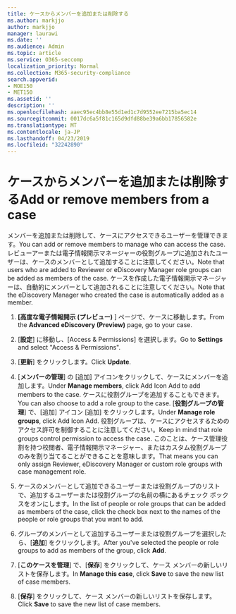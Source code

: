 ```yaml
---
title: ケースからメンバーを追加または削除する
ms.author: markjjo
author: markjjo
manager: laurawi
ms.date: ''
ms.audience: Admin
ms.topic: article
ms.service: O365-seccomp
localization_priority: Normal
ms.collection: M365-security-compliance
search.appverid:
- MOE150
- MET150
ms.assetid: ''
description: ''
ms.openlocfilehash: aaec95ec4bb8e55d1ed1c7d9552ee7215ba5ec14
ms.sourcegitcommit: 0017dc6a5f81c165d9dfd88be39a6bb17856582e
ms.translationtype: MT
ms.contentlocale: ja-JP
ms.lasthandoff: 04/23/2019
ms.locfileid: "32242890"
---
```

# <a name="add-or-remove-members-from-a-case"></a><span data-ttu-id="64578-102">ケースからメンバーを追加または削除する</span><span class="sxs-lookup"><span data-stu-id="64578-102">Add or remove members from a case</span></span>

<span data-ttu-id="64578-103">メンバーを追加または削除して、ケースにアクセスできるユーザーを管理できます。</span><span class="sxs-lookup"><span data-stu-id="64578-103">You can add or remove members to manage who can access the case.</span></span> <span data-ttu-id="64578-104">レビューアーまたは電子情報開示マネージャーの役割グループに追加されたユーザーは、ケースのメンバーとして追加することに注意してください。</span><span class="sxs-lookup"><span data-stu-id="64578-104">Note that users who are added to Reviewer or eDiscovery Manager role groups can be added as members of the case.</span></span> <span data-ttu-id="64578-105">ケースを作成した電子情報開示マネージャーは、自動的にメンバーとして追加されることに注意してください。</span><span class="sxs-lookup"><span data-stu-id="64578-105">Note that the eDiscovery Manager who created the case is automatically added as a member.</span></span>

1. <span data-ttu-id="64578-106">**[高度な電子情報開示 (プレビュー)** ] ページで、ケースに移動します。</span><span class="sxs-lookup"><span data-stu-id="64578-106">From the **Advanced eDiscovery (Preview)** page, go to your case.</span></span>

2. <span data-ttu-id="64578-107">[**設定**] に移動し、[Access & Permissions] を選択します。</span><span class="sxs-lookup"><span data-stu-id="64578-107">Go to **Settings** and select "Access & Permissions".</span></span>
 
3. <span data-ttu-id="64578-108">[**更新**] をクリックします。</span><span class="sxs-lookup"><span data-stu-id="64578-108">Click **Update**.</span></span>
 
4. <span data-ttu-id="64578-109">[**メンバーの管理**] の [追加] アイコンをクリックして、ケースにメンバーを追加します。</span><span class="sxs-lookup"><span data-stu-id="64578-109">Under **Manage members**, click Add Icon Add to add members to the case.</span></span> <span data-ttu-id="64578-110">ケースに役割グループを追加することもできます。</span><span class="sxs-lookup"><span data-stu-id="64578-110">You can also choose to add a role group to the case.</span></span> <span data-ttu-id="64578-111">[**役割グループの管理**] で、[追加] アイコン [追加] をクリックします。</span><span class="sxs-lookup"><span data-stu-id="64578-111">Under **Manage role groups**, click Add Icon Add.</span></span> 
    <span data-ttu-id="64578-112">役割グループは、ケースにアクセスするためのアクセス許可を制御することに注意してください。</span><span class="sxs-lookup"><span data-stu-id="64578-112">Keep in mind that role groups control permission to access the case.</span></span> <span data-ttu-id="64578-113">このことは、ケース管理役割を持つ校閲者、電子情報開示マネージャー、またはカスタム役割グループのみを割り当てることができることを意味します。</span><span class="sxs-lookup"><span data-stu-id="64578-113">That means you can only assign Reviewer, eDiscovery Manager or custom role groups with case management role.</span></span>
 
5. <span data-ttu-id="64578-114">ケースのメンバーとして追加できるユーザーまたは役割グループのリストで、追加するユーザーまたは役割グループの名前の横にあるチェック ボックスをオンにします。</span><span class="sxs-lookup"><span data-stu-id="64578-114">In the list of people or role groups that can be added as members of the case, click the check box next to the names of the people or role groups that you want to add.</span></span>

6. <span data-ttu-id="64578-115">グループのメンバーとして追加するユーザーまたは役割グループを選択したら、[**追加**] をクリックします。</span><span class="sxs-lookup"><span data-stu-id="64578-115">After you've selected the people or role groups to add as members of the group, click **Add**.</span></span>

7. <span data-ttu-id="64578-116">[**このケースを管理**] で、[**保存**] をクリックして、ケース メンバーの新しいリストを保存します。</span><span class="sxs-lookup"><span data-stu-id="64578-116">In **Manage this case**, click **Save** to save the new list of case members.</span></span>

8. <span data-ttu-id="64578-117">[**保存**] をクリックして、ケース メンバーの新しいリストを保存します。</span><span class="sxs-lookup"><span data-stu-id="64578-117">Click **Save** to save the new list of case members.</span></span>
